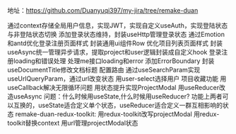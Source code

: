 地址：https://github.com/Duanyuqi397/my-jira/tree/remake-duan

通过context存储全局用户信息，实现JWT，实现自定义useAuth，实现登陆状态与非登陆状态切换
添加登录状态维持，封装useHttp管理登录状态
通过Emotion和antd优化登录注册页面样式
封装通用ui组件Row
优化项目列表页面样式
封装useAsync统一管理异步请求，提取project和user逻辑封装成自定义hook
登录注册loading和错误处理
处理me接口loading和error
添加ErrorBoundary
封装useDocumentTitle修改文档标题
配置路由
通过useSearchParam实现useUrlQueryParam，通过url改变状态
用user-select选择用户
项目收藏功能
用useCallback解决无限循环问题
用状态提升实现ProjectModal
用useReducer改造useAsync
问题：什么时候用useState,什么时候用useReducer?
    功能上两者可以互换的，useState适合定义单个状态，useReducer适合定义一群互相影响的状态
remake-duan-redux-toolkit:
    用redux-toolkit改写projectModal
    用redux-toolkit替换context
用url管理projectModal状态
